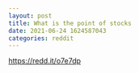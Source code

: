 ```yaml
--- 
layout: post 
title: What is the point of stocks 
date: 2021-06-24 1624587043 
categories: reddit 
--- 
```

https://redd.it/o7e7dp